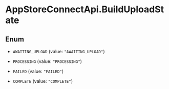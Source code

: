 # AppStoreConnectApi.BuildUploadState

## Enum


* `AWAITING_UPLOAD` (value: `"AWAITING_UPLOAD"`)

* `PROCESSING` (value: `"PROCESSING"`)

* `FAILED` (value: `"FAILED"`)

* `COMPLETE` (value: `"COMPLETE"`)


